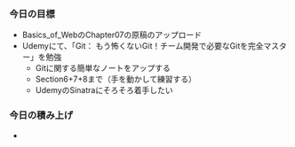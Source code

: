 ### 今日の目標
- Basics_of_WebのChapter07の原稿のアップロード
- Udemyにて、「Git： もう怖くないGit！チーム開発で必要なGitを完全マスター」を勉強
  - Gitに関する簡単なノートをアップする
  - Section6+7+8まで（手を動かして練習する）
  - UdemyのSinatraにそろそろ着手したい
  
### 今日の積み上げ
- 